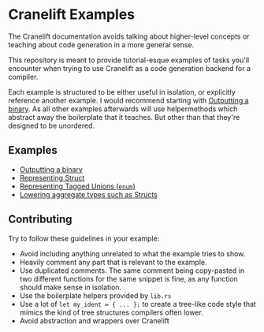 # Cranelift Examples

The Cranelift documentation avoids talking about higher-level concepts or teaching about code generation in a more general sense. 

This repository is meant to provide tutorial-esque examples of tasks you'll encounter when trying to use Cranelift as a code generation backend for a compiler. 

Each example is structured to be either useful in isolation, or explicitly reference another example. I would recommend starting with [Outputting a binary](examples/output-a-binary/main.rs). As all other examples afterwards will use helpermethods which abstract away the boilerplate that it teaches. But other than that they're designed to be unordered.

## Examples

* [Outputting a binary](examples/output-a-binary/main.rs)  
* [Representing Struct](examples/struct-layouts/main.rs)  
* [Representing Tagged Unions (`enum`)](examples/tagged-union-layouts/main.rs)  
* [Lowering aggregate types such as Structs](examples/lowering-structs/main.rs)

## Contributing

Try to follow these guidelines in your example: 

* Avoid including anything unrelated to what the example tries to show. 
* Heavily comment any part that is relevant to the example. 
* Use duplicated comments. The same comment being copy-pasted in two different functions for the same snippet is fine, as any function should make sense in isolation. 
* Use the boilerplate helpers provided by `lib.rs`
* Use a lot of `let my_ident = { ... };` to create a tree-like code style that mimics the kind of tree structures compilers often lower. 
* Avoid abstraction and wrappers over Cranelift
